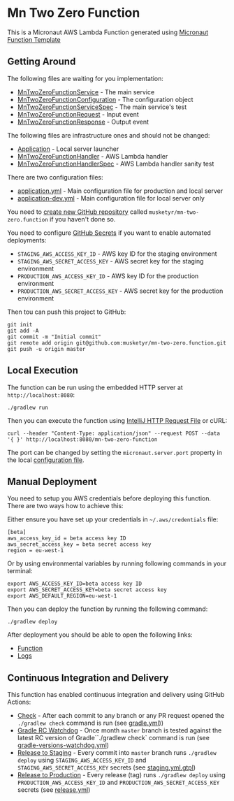 # Mn Two Zero Function

This is a Micronaut AWS Lambda Function generated using [Micronaut Function Template][mfgt]

<!-- TODO: add your own description -->

[mfgt]: https://github.com/agorapulse/lazybones-templates#micronaut-function-groovy

## Getting Around

<!-- Feel free to delete this section when you get familiar with the project -->

The following files are waiting for you implementation:

 * [MnTwoZeroFunctionService](src/main/groovy/cz/orany/m20f/MnTwoZeroFunctionService.groovy) - The main service
 * [MnTwoZeroFunctionConfiguration](src/main/groovy/cz/orany/m20f/MnTwoZeroFunctionConfiguration.groovy) - The configuration object
 * [MnTwoZeroFunctionServiceSpec](src/test/groovy/cz/orany/m20f/MnTwoZeroFunctionServiceSpec.groovy) - The main service's test
 * [MnTwoZeroFunctionRequest](src/main/groovy/cz/orany/m20f/MnTwoZeroFunctionRequest.groovy) - Input event
 * [MnTwoZeroFunctionResponse](src/main/groovy/cz/orany/m20f/MnTwoZeroFunctionResponse.groovy) - Output event



The following files are infrastructure ones and should not be changed:
 * [Application](src/main/groovy/cz/orany/m20f/Application.java) - Local server launcher
 * [MnTwoZeroFunctionHandler](src/main/groovy/cz/orany/m20f/MnTwoZeroFunctionHandler.groovy) - AWS Lambda handler
 * [MnTwoZeroFunctionHandlerSpec](src/test/groovy/cz/orany/m20f/MnTwoZeroFunctionHandlerSpec.groovy) - AWS Lambda handler sanity test

There are two configuration files:
 * [application.yml](src/main/resources/application.yml) - Main configuration file for production and local server
 * [application-dev.yml](src/main/resources/application-dev.yml) - Main configuration file for local server only




You need to [create new GitHub repository](https://github.com/new) called `musketyr/mn-two-zero.function` if you haven't done so.

You need to configure [GitHub Secrets](https://github.com/musketyr/mn-two-zero.function/settings/secrets) if you want to enable automated deployments:
 * `STAGING_AWS_ACCESS_KEY_ID` - AWS key ID for the staging environment
 * `STAGING_AWS_SECRET_ACCESS_KEY` - AWS secret key for the staging environment
 * `PRODUCTION_AWS_ACCESS_KEY_ID` - AWS key ID for the production environment
 * `PRODUCTION_AWS_SECRET_ACCESS_KEY` - AWS secret key for the production environment

Then tou can push this project to GitHub:
```
git init
git add -A
git commit -m "Initial commit"
git remote add origin git@github.com:musketyr/mn-two-zero.function.git
git push -u origin master
```



## Local Execution

The function can be run using the embedded HTTP server at `http://localhost:8080`:

```
./gradlew run
```

Then you can execute the function using [IntelliJ HTTP Request File](mn-two-zero-function.http) or cURL:

```
curl --header "Content-Type: application/json" --request POST --data '{ }' http://localhost:8080/mn-two-zero-function
```

The port can be changed by setting the `micronaut.server.port` property in the local [configuration file](src/main/resources/application-dev.yml).

## Manual Deployment

You need to setup you AWS credentials before deploying this function. There are two ways how to achieve this:

Either ensure you have set up your credentials in `~/.aws/credentials` file:
```
[beta]
aws_access_key_id = beta access key ID
aws_secret_access_key = beta secret access key
region = eu-west-1
```

Or by using environmental variables by running following commands in your terminal:

```
export AWS_ACCESS_KEY_ID=beta access key ID
export AWS_SECRET_ACCESS_KEY=beta secret access key
export AWS_DEFAULT_REGION=eu-west-1
```

Then you can deploy the function by running the following command:

```
./gradlew deploy
```

After deployment you should be able to open the following links:

 * [Function][deployed]
 * [Logs][logs]

[deployed]: https://eu-west-1.console.aws.amazon.com/lambda/home?region=eu-west-1#/functions/MnTwoZeroFunction?tab=configuration
[logs]: https://eu-west-1.console.aws.amazon.com/cloudwatch/home?region=eu-west-1#logStream:group=/aws/lambda/MnTwoZeroFunction;streamFilter=typeLogStreamPrefix


## Continuous Integration and Delivery

This function has enabled continuous integration and delivery using GitHub Actions:

 * [Check](https://github.com/musketyr/mn-two-zero.function/actions?query=workflow%3ACheck) - After each commit to any branch or any PR request opened the `./gradlew check` command is run (see [gradle.yml](.github/workflows/gradle.yml)))
 * [Gradle RC Watchdog](https://github.com/musketyr/mn-two-zero.function/actions?query=workflow%3AGradle+RC+Watchdog) - Once month `master` branch is tested against the latest RC version of Gradle``./gradlew check` command is run (see [gradle-versions-watchdog.yml](.github/workflows/gradle-versions-watchdog.yml))
 * [Release to Staging](https://github.com/musketyr/mn-two-zero.function/actions?query=workflow%3ARelease+to+Staging) - Every commit into `master` branch runs `./gradlew deploy` using `STAGING_AWS_ACCESS_KEY_ID` and  `STAGING_AWS_SECRET_ACCESS_KEY` secrets (see [staging.yml.gtpl](.github/workflows/staging.yml))
 * [Release to Production](https://github.com/musketyr/mn-two-zero.function/actions?query=workflow%3ARelease+to+Production) - Every release (tag)  runs `./gradlew deploy` using `PRODUCTION_AWS_ACCESS_KEY_ID` and  `PRODUCTION_AWS_SECRET_ACCESS_KEY` secrets  (see [release.yml](.github/workflows/release.yml))




